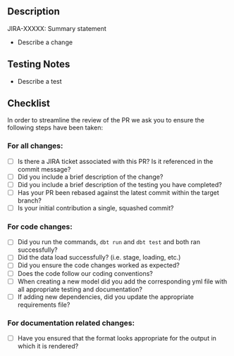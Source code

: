 ## Description
JIRA-XXXXX: Summary statement
- Describe a change

## Testing Notes
- Describe a test

## Checklist

In order to streamline the review of the PR we ask you to ensure the following steps have been taken:

### For all changes:
- [ ] Is there a JIRA ticket associated with this PR? Is it referenced in the commit message?
- [ ] Did you include a brief description of the change?
- [ ] Did you include a brief description of the testing you have completed?
- [ ] Has your PR been rebased against the latest commit within the target branch?
- [ ] Is your initial contribution a single, squashed commit?

### For code changes:
- [ ] Did you run the commands, `dbt run` and `dbt test` and both ran successfully?
- [ ] Did the data load successfully? (i.e. stage, loading, etc.)
- [ ] Did you ensure the code changes worked as expected?
- [ ] Does the code follow our coding conventions?
- [ ] When creating a new model did you add the corresponding yml file with all appropriate testing and documentation?
- [ ] If adding new dependencies, did you update the appropriate requirements file?

### For documentation related changes:
- [ ] Have you ensured that the format looks appropriate for the output in which it is rendered?